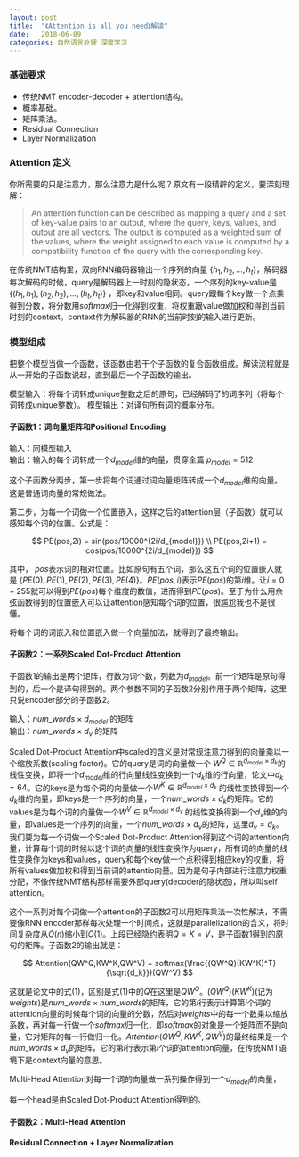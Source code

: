 ```yaml
---
layout: post
title:  "《Attention is all you need》解读"
date:   2018-06-09
categories: 自然语言处理 深度学习
---
```


### 基础要求

- 传统NMT encoder-decoder + attention结构。
- 概率基础。
- 矩阵乘法。
- Residual Connection
- Layer Normalization



### Attention 定义
你所需要的只是注意力，那么注意力是什么呢？原文有一段精辟的定义，要深刻理解：
>An attention function can be described as mapping a query and a set of key-value pairs to an output, where the query, keys, values, and output are all vectors. The output is computed as a weighted sum of the values, where the weight assigned to each value is computed by a compatibility function of the query with the corresponding key.

在传统NMT结构里，双向RNN编码器输出一个序列的向量 $\{h_1,h_2,...,h_t\}$，解码器每次解码的时候，query是解码器上一时刻的隐状态，一个序列的key-value是 $\{(h_1,h_1),(h_2,h_2),...,(h_t,h_t)\}$ ，即key和value相同。query跟每个key做一个点乘得到分数，将分数用$softmax$归一化得到权重，将权重跟value做加权和得到当前时刻的context。context作为解码器的RNN的当前时刻的输入进行更新。

### 模型组成
把整个模型当做一个函数，该函数由若干个子函数的复合函数组成。解读流程就是从一开始的子函数说起，直到最后一个子函数的输出。

模型输入：将每个词转成unique整数之后的原句，已经解码了的词序列（将每个词转成unique整数）。
模型输出：对译句所有词的概率分布。
#### 子函数1：词向量矩阵和Positional Encoding
输入：同模型输入 
<br>
输出：输入的每个词转成一个$d_{model}$维的向量，贯穿全篇 $p_{model} = 512$

这个子函数分两步，第一步将每个词通过词向量矩阵转成一个$d_{model}$维的向量。这是普通词向量的常规做法。

第二步，为每一个词做一个位置嵌入，这样之后的attention层（子函数）就可以感知每个词的位置。公式是：

$$
PE(pos,2i) = sin(pos/10000^{2i/d_{model}}) \\
PE(pos,2i+1) = cos(pos/10000^{2i/d_{model}})
$$

其中， $pos$表示词的相对位置。比如原句有五个词，那么这五个词的位置嵌入就是 $\{PE(0),PE(1),PE(2),PE(3),PE(4)\}$。$PE(pos,i)$表示$PE(pos)$的第$i$维。让$i=0-255$就可以得到$PE(pos)$每个维度的数值，进而得到$PE(pos)$。至于为什么用余弦函数得到的位置嵌入可以让attention感知每个词的位置，很尴尬我也不是很懂。

将每个词的词嵌入和位置嵌入做一个向量加法，就得到了最终输出。

#### 子函数2：一系列Scaled Dot-Product Attention
子函数1的输出是两个矩阵，行数为词个数，列数为$d_{model}$。前一个矩阵是原句得到的，后一个是译句得到的。两个参数不同的子函数2分别作用于两个矩阵，这里只说encoder部分的子函数2。

输入：$num\_words \times d_{model}$ 的矩阵
<br>
输出：$num\_words \times d_{v}$ 的矩阵

Scaled Dot-Product Attention中scaled的含义是对常规注意力得到的向量乘以一个缩放系数(scaling factor)。它的query是词的向量做一个 $W^Q \in \mathbb{R}^{d_{model} \times d_k}$的线性变换，即将一个$d_{model}$维的行向量线性变换到一个$d_k$维的行向量，论文中$d_k = 64$。它的keys是为每个词的向量做一个$W^K \in \mathbb{R}^{d_{model} \times d_k}$ 的线性变换得到一个$d_k$维的向量，即keys是一个序列的向量，一个$num\_words \times d_k$的矩阵。它的values是为每个词的向量做一个$W^V \in \mathbb{R}^{d_{model} \times d_v}$ 的线性变换得到一个$d_v$维的向量，即values是一个序列的向量，一个$num\_words \times d_v$的矩阵，这里$d_v = d_k$。
我们要为每一个词做一个Scaled Dot-Product Attention得到这个词的attention向量，计算每个词的时候以这个词的向量的线性变换作为query，所有词的向量的线性变换作为keys和values，query和每个key做一个点积得到相应key的权重，将所有values做加权和得到当前词的attentio向量。因为是句子内部进行注意力权重分配，不像传统NMT结构那样需要外部query(decoder的隐状态)，所以叫self attention。

这个一系列对每个词做一个attention的子函数2可以用矩阵乘法一次性解决，不需要像RNN encoder那样每次处理一个时间点，这就是parallelization的含义，将时间复杂度从$O(n)$缩小到$O(1)$。上段已经隐约表明$Q = K = V$，是子函数1得到的原句的矩阵。子函数2的输出就是：

$$
Attention(QW^Q,KW^K,QW^V) = softmax(\frac{(QW^Q)(KW^K)^T}{\sqrt{d_k}})(QW^V)
$$

这就是论文中的式$(1)$，区别是式$(1)$中的$Q$在这里是$QW^Q$。$(QW^Q)(KW^K)$(记为$weights$)是$num\_words \times num\_words$的矩阵，它的第$i$行表示计算第$i$个词的attention向量的时候每个词的向量的分数，然后对$weights$中的每一个数乘以缩放系数，再对每一行做一个$softmax$归一化，即$softmax$的对象是一个矩阵而不是向量，它对矩阵的每一行做归一化。$Attention(QW^Q,KW^K,QW^V)$的最终结果是一个$num\_words \times d_v$的矩阵，它的第$i$行表示第$i$个词的attention向量，在传统NMT语境下是context向量的意思。




Multi-Head Attention对每一个词的向量做一系列操作得到一个$d_{model}$的向量，

每一个head是由Scaled Dot-Product Attention得到的。

#### 子函数2：Multi-Head Attention

#### Residual Connection + Layer Normalization




